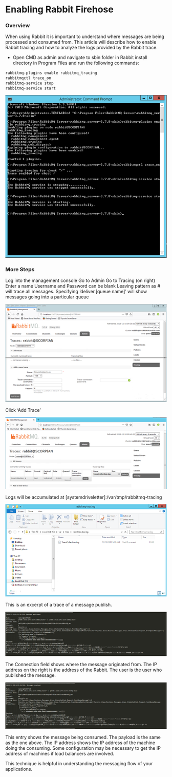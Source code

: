 # Enabling Rabbit Firehose

### Overview
When using Rabbit it is important to understand where messages are being processed and consumed from. This article will describe how to enable Rabbit tracing and how to analyze the logs provided by the Rabbit trace.

- Open CMD as admin and navigate to sbin folder in Rabbit install directory in Program Files and run the following commands:
```dos
rabbitmq-plugins enable rabbitmq_tracing
rabbitmqctl trace_on
rabbitmq-service stop
rabbitmq-service start
```
![CommandLine](images/CommandLinePicture.PNG "CommandLine")

### More Steps
Log into the management console
Go to Admin
Go to Tracing (on right)
Enter a name
Username and Password can be blank
Leaving pattern as # will trace all messages. Specifying ‘deliver.[queue name]’ will show messages going into a particular queue

![Tracing](images/Tracing.PNG "Tracing")

Click ‘Add Trace’

![AddTrace](images/AddTrace.PNG "AddTrace")

Logs will be accumulated at [systemdriveletter]:/var/tmp/rabbitmq-tracing

![Logs](images/LogFiles.PNG "Logs")

This is an excerpt of a trace of a message publish.

![Publish](images/MessagePublished.PNG "Publish")

The Connection field shows where the message originated from. The IP address on the right is the address of the Rabbit. The user is the user who published the message.

![Received](images/MessageReceived.PNG "Received")

This entry shows the message being consumed. The payload is the same as the one above. The IP address shows the IP address of the machine doing the consuming. Some configuration may be necessary to get the IP address of machines if load balancers are involved.

This technique is helpful in understanding the messaging flow of your applications.
